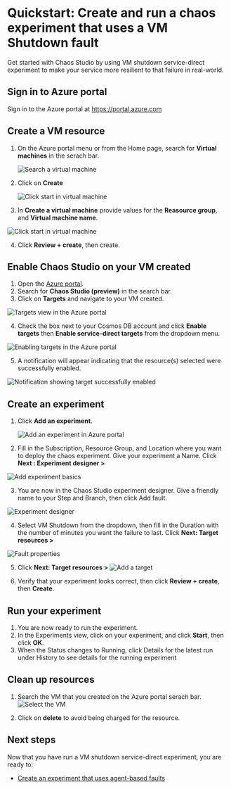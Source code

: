 # Quickstart: Create and run a chaos experiment that uses a VM Shutdown fault 
Get started with Chaos Studio by using VM shutdown service-direct experiment to make your service more resilient to that failure in real-world. 

## Sign in to Azure portal 
Sign in to the Azure portal at https://portal.azure.com
## Create a VM resource
1. On the Azure portal menu or from the Home page, search for **Virtual machines** in the serach bar. 

    ![Search a virtual machine](images/search-virtual-machine.PNG)
    
2. Click on **Create**


    ![Click start in virtual machine](images/click-start-virtual-machine.PNG)
    
3. In **Create a virtual machine** provide values for the **Reasource group**, and **Virtual machine name**.

![Click start in virtual machine](images/quickstart-create-virtual-machine.PNG)

4. Click **Review + create**, then create.

## Enable Chaos Studio on your VM created
1. Open the [Azure portal](https://portal.azure.com).
2. Search for **Chaos Studio (preview)** in the search bar.
3. Click on **Targets** and navigate to your VM created.

![Targets view in the Azure portal](images/quickstart-service-direct-targets.PNG)

4. Check the box next to your Cosmos DB account and click **Enable targets** then **Enable service-direct targets** from the dropdown menu.

![Enabling targets in the Azure portal](images/quickstart-service-direct-targets-enable.PNG)

5. A notification will appear indicating that the resource(s) selected were successfully enabled.

![Notification showing target successfully enabled](images/tutorial-service-direct-targets-enable-confirm.png)

## Create an experiment

1. Click **Add an experiment**.

    ![Add an experiment in Azure portal](images/add-an-experiment.png)

2. Fill in the Subscription, Resource Group, and Location where you want to deploy the chaos experiment. Give your experiment a Name. Click **Next : Experiment designer >**

![Add experiment basics](images/quickstart-service-direct-add-basics.PNG)

3. You are now in the Chaos Studio experiment designer. Give a friendly name to your Step and Branch, then click Add fault.

![Experiment designer](images/quickstart-service-direct-add-designer.PNG)

4. Select VM Shutdown from the dropdown, then fill in the Duration with the number of minutes you want the failure to last. Click **Next: Target resources >**

![Fault properties](images/quickstart-service-direct-add-fault.PNG)

5. Click **Next: Target resources >**
![Add a target](images/quickstart-service-direct-add-target.PNG)

6. Verify that your experiment looks correct, then click **Review + create**, then **Create**.

## Run your experiment
1. You are now ready to run the  experiment. 
2. In the Experiments view, click on your experiment, and click **Start**, then click **OK**.
3. When the Status changes to Running, click Details for the latest run under History to see details for the running experiment

## Clean up resources
1. Search the VM that you created on the Azure portal serach bar.
![Select the VM](images/quickstart-cleanup.PNG)

2. Click on **delete** to avoid being charged for the resource.

## Next steps
Now that you have run a VM shutdown service-direct experiment, you are ready to:
- [Create an experiment that uses agent-based faults](chaos-studio-tutorial-agent-based.md)

